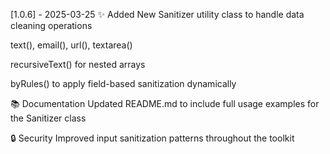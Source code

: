 [1.0.6] - 2025-03-25
✨ Added
New Sanitizer utility class to handle data cleaning operations

text(), email(), url(), textarea()

recursiveText() for nested arrays

byRules() to apply field-based sanitization dynamically

📚 Documentation
Updated README.md to include full usage examples for the Sanitizer class

🔒 Security
Improved input sanitization patterns throughout the toolkit
